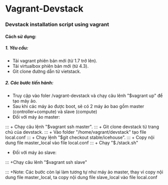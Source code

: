 Vagrant-Devstack
======================

### Devstack installation script using vagrant
#### Cách sử dụng:
##### 1. Yêu cầu:
- Tải vagrant phiên bản mới (từ 1.7 trở lên).
- Tải virtualbox phiên bản mới (từ 4.3).
- Git clone đường dẫn từ vietstack.

##### 2. Các bước tiến hành:
- Truy cập vào foler /vagrant-devstack và chạy câu lênh "$vagrant up" để tạo máy ảo.
- Sau khi các máy ảo được boot, sẽ có 2 máy ảo bao gồm master (controller+compute) và slave (compute)
- Đối với máy ảo master:

::: + Chạy câu lệnh "$vagrant ssh master".
::: + Git clone devstack từ trang chủ của devstack.
::: + Vào folder "/home/vagrant/devstack" tạo file local.conf
::: + Chạy lệnh  "$git checkout stable/icehouse".
::: + Copy nội dung file master_local vào file local.conf
::: + Chạy "$./stack.sh" 

- Đối với máy ảo slave:

::: +Chạy câu lênh "$vagrant ssh slave"

::: +Note: Các bước còn lại làm tương tự như máy ảo master, thay vì copy nội dung file master_local, ta copy nội dung 
file slave_local vào file local.conf
